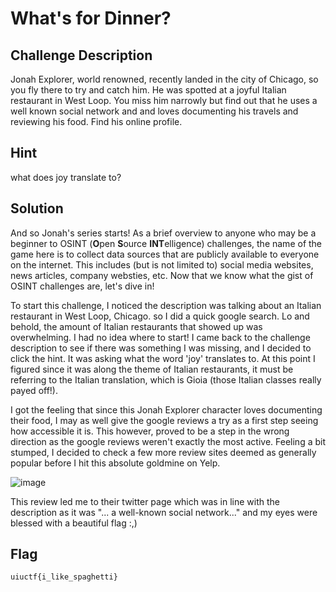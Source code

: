 # What's for Dinner?

## Challenge Description

Jonah Explorer, world renowned, recently landed in the city of Chicago, so you fly there to try and catch him. He was spotted at a joyful Italian restaurant in West Loop. You miss him narrowly but find out that he uses a well known social network and and loves documenting his travels and reviewing his food. Find his online profile.

## Hint 

what does joy translate to?

## Solution
And so Jonah's series starts! As a brief overview to anyone who may be a beginner to OSINT (**O**pen **S**ource **INT**elligence) challenges, the name of the game here is to collect data sources that are publicly available to everyone on the internet. This includes (but is not limited to) social media websites, news articles, company websties, etc. Now that we know what the gist of OSINT challenges are, let's dive in!

To start this challenge, I noticed the description was talking about an Italian restaurant in West Loop, Chicago. so I did a quick google search. Lo and behold, the amount of Italian restaurants that showed up was overwhelming. I had no idea where to start! I came back to the challenge description to see if there was something I was missing, and I decided to click the hint. It was asking what the word 'joy' translates to. At this point I figured since it was along the theme of Italian restaurants, it must be referring to the Italian translation, which is Gioia (those Italian classes really payed off!). 

I got the feeling that since this Jonah Explorer character loves documenting their food, I may as well give the google reviews a try as a first step seeing how accessible it is. This however, proved to be a step in the wrong direction as the google reviews weren't exactly the most active. Feeling a bit stumped, I decided to check a few more review sites deemed as generally popular before I hit this absolute goldmine on Yelp. 

![image](https://github.com/Justin-Prasad/CTF-Write-Ups/assets/101998961/a86689d0-bf23-472e-8a05-aeb0e6fa04e7)

This review led me to their twitter page which was in line with the description as it was "... a well-known social network..." and my eyes were blessed with a beautiful flag :,)

## Flag
  ```uiuctf{i_like_spaghetti}```


